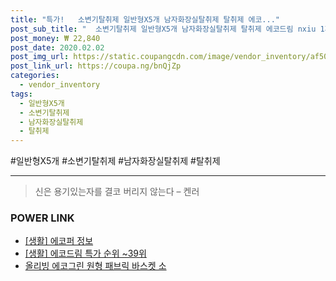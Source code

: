 ```yaml
--- 
title: "특가!   소변기탈취제 일반형X5개 남자화장실탈취제 탈취제 에코..." 
post_sub_title: "  소변기탈취제 일반형X5개 남자화장실탈취제 탈취제 에코드림 nxiu 1개" 
post_money: ₩ 22,840 
post_date: 2020.02.02 
post_img_url: https://static.coupangcdn.com/image/vendor_inventory/af50/8574da878708ae963475d303216563193f9cce2b6e2b1034b4394f9d2e36.jpg 
post_link_url: https://coupa.ng/bnQjZp 
categories: 
  - vendor_inventory 
tags: 
  - 일반형X5개 
  - 소변기탈취제 
  - 남자화장실탈취제 
  - 탈취제 
--- 
```

  #일반형X5개 #소변기탈취제 #남자화장실탈취제 #탈취제 
<hr> 

> 신은 용기있는자를 결코 버리지 않는다 – 켄러 


### POWER LINK

* <a href="https://blog.naver.com/santokki14/221771050740" target="_blank"> [생활] 에코퍼 정보 </a>
* <a href="https://blog.naver.com/sakai111/221793023162" target="_blank"> [생활] 에코드림 특가 순위 ~39위</a>
* <a href="https://blog.naver.com/sakai111/221783393120" target="_blank">올리빙 에코그린 원형 패브릭 바스켓 소</a>
